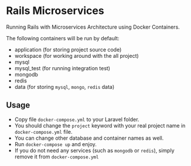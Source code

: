 # Rails Microservices

Running Rails with Microservices Architecture using Docker Containers.

The following containers will be run by default:
- application (for storing project source code)
- workspace (for working around with the all project)
- mysql
- mysql_test (for running integration test)
- mongodb
- redis
- data (for storing `mysql`, `mongo`, `redis` data)

## Usage
- Copy file `docker-compose.yml` to your Laravel folder.
- You should change the `project` keyword with your real project name in `docker-compose.yml` file.
- You can change other database and container names as well.
- Run `docker-compose up` and enjoy.
- If you do not need any services (such as `mongodb` or `redis`), simply remove it from `docker-compose.yml`
